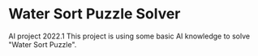 # Water Sort Puzzle Solver
AI project 2022.1
This project is using some basic AI knowledge to solve "Water Sort Puzzle".


